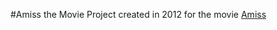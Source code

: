 #Amiss the Movie
Project created in 2012 for the movie [Amiss](http://www.imdb.com/title/tt2249700/)
